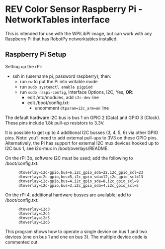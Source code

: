# REV Color Sensor Raspberry Pi - NetworkTables interface

This is intended for use with the WPILibPi image, but can work with any
Raspberry Pi that has RobotPy networktables installed.

## Raspberry Pi Setup

Setting up the rPi:
- ssh in (username pi, password raspberry), then:
  - run ``rw`` to put the Pi into writable mode
  - run ``sudo systemctl enable pigpiod``
  - run ``sudo raspi-config``, Interface Options, I2C, Yes, **OR**:
    - edit /etc/modules, add ``i2c-dev`` line
    - edit /boot/config.txt:
      - uncomment ``dtparam=i2c_arm=on`` line

The default hardware I2C bus is bus 1 on GPIO 2 (Data) and GPIO 3 (Clock).
These pins include 1.8k pull-up resistors to 3.3V.

It is possible to get up to 4 additional I2C busses (3, 4, 5, 6) via other GPIO pins.
Note: you'll need to add external pull-ups to 3V3 on these GPIO pins.
Alternatively, the Pi has support for external I2C mux devices hooked up to
I2C bus 1, see i2c-mux in /boot/overlays/README.

On the rPi 3b, software I2C must be used; add the following to /boot/config.txt:
```
      dtoverlay=i2c-gpio,bus=6,i2c_gpio_sda=22,i2c_gpio_scl=23
      dtoverlay=i2c-gpio,bus=5,i2c_gpio_sda=12,i2c_gpio_scl=13
      dtoverlay=i2c-gpio,bus=4,i2c_gpio_sda=8,i2c_gpio_scl=9
      dtoverlay=i2c-gpio,bus=3,i2c_gpio_sda=4,i2c_gpio_scl=5
```

On the rPi 4, additional hardware busses are available; add to /boot/config.txt:
```
      dtoverlay=i2c3
      dtoverlay=i2c4
      dtoverlay=i2c5
      dtoverlay=i2c6
```

This program shows how to operate a single device on bus 1 and two devices
(one on bus 1 and one on bus 3). The multiple device code is commented out.

